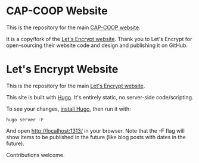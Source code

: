 CAP-COOP Website
=====================

This is the repository for the main [CAP-COOP website](http://cap-coop.org/).

It is a copy/fork of the [Let's Encrypt website](https://letsencrypt.org/). Thank you to Let's Encrypt for open-sourcing their website code and design and publishing it on GitHub.



Let's Encrypt Website
=====================

This is the repository for the main [Let's Encrypt website](https://letsencrypt.org/).

This site is built with [Hugo](https://gohugo.io/). It's entirely static, no server-side code/scripting.

To see your changes, [install
Hugo](https://gohugo.io/getting-started/installing), then run it with:

```
hugo server -F
```

And open <a href="http://localhost:1313/">http://localhost:1313/</a> in your
browser. Note that the -F flag will show items to be published in the future
(like blog posts with dates in the future).

Contributions welcome.
